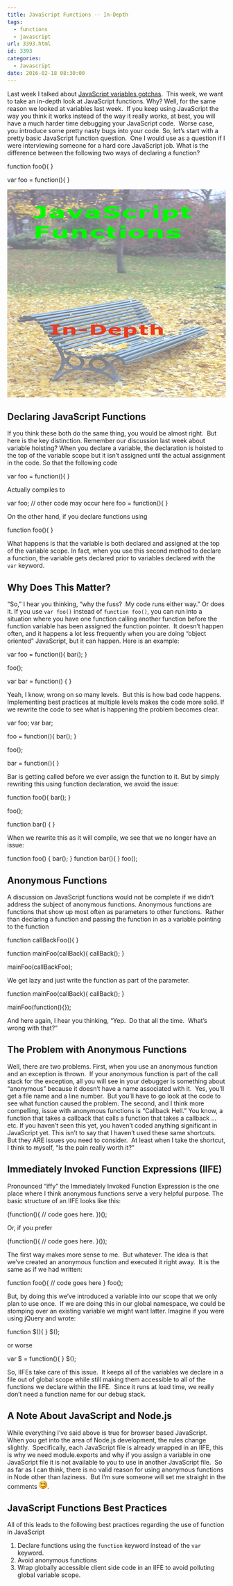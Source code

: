 ```yaml
---
title: JavaScript Functions -- In-Depth
tags:
  - functions
  - javascript
url: 3393.html
id: 3393
categories:
  - Javascript
date: 2016-02-18 08:30:00
---
```


Last week I talked about [JavaScript variables gotchas](/javascript-variable-gotchas/).  This week, we want to take an in-depth look at JavaScript functions. Why? Well, for the same reason we looked at variables last week.  If you keep using JavaScript the way you think it works instead of the way it really works, at best, you will have a much harder time debugging your JavaScript code.  Worse case, you introduce some pretty nasty bugs into your code. So, let’s start with a pretty basic JavaScript function question.  One I would use as a question if I were interviewing someone for a hard core JavaScript job. What is the difference between the following two ways of declaring a function?

function foo(){
}

var foo = function(){
}

![JavaScript Functions -- In-depth](/uploads/2016/02/image-1.png "JavaScript Functions -- In-depth") 

Declaring JavaScript Functions
------------------------------

If you think these both do the same thing, you would be almost right.  But here is the key distinction. Remember our discussion last week about variable hoisting? When you declare a variable, the declaration is hoisted to the top of the variable scope but it isn’t assigned until the actual assignment in the code. So that the following code

var foo = function(){
}

Actually compiles to

var foo;
// other code may occur here
foo = function(){
}

On the other hand, if you declare functions using

function foo(){
}

What happens is that the variable is both declared and assigned at the top of the variable scope. In fact, when you use this second method to declare a function, the variable gets declared prior to variables declared with the `var` keyword.

Why Does This Matter?
---------------------

“So,” I hear you thinking, “why the fuss?  My code runs either way.” Or does it. If you use `var foo()` instead of `function foo()`, you can run into a situation where you have one function calling another function before the function variable has been assigned the function pointer.  It doesn’t happen often, and it happens a lot less frequently when you are doing “object oriented” JavaScript, but it can happen. Here is an example:

var foo = function(){
   bar();
}

foo();

var bar = function() {
}

Yeah, I know, wrong on so many levels.  But this is how bad code happens.  Implementing best practices at multiple levels makes the code more solid. If we rewrite the code to see what is happening the problem becomes clear.

var foo;
var bar;

foo = function(){
    bar();
}

foo();

bar = function(){
}

Bar is getting called before we ever assign the function to it. But by simply rewriting this using function declaration, we avoid the issue:

function foo(){
   bar();
}

foo();

function bar() {
}

When we rewrite this as it will compile, we see that we no longer have an issue:

function foo() {
    bar();
}
function bar(){
}
foo();

Anonymous Functions
-------------------

A discussion on JavaScript functions would not be complete if we didn’t address the subject of anonymous functions. Anonymous functions are functions that show up most often as parameters to other functions.  Rather than declaring a function and passing the function in as a variable pointing to the function

function callBackFoo(){
}

function mainFoo(callBack){
    callBack();
}

mainFoo(callBackFoo);

We get lazy and just write the function as part of the parameter.

function mainFoo(callBack){
    callBack();
}

mainFoo(function(){});

And here again, I hear you thinking, “Yep.  Do that all the time.  What’s wrong with that?”

The Problem with Anonymous Functions
------------------------------------

Well, there are two problems. First, when you use an anonymous function and an exception is thrown.  If your anonymous function is part of the call stack for the exception, all you will see in your debugger is something about “anonymous” because it doesn’t have a name associated with it.  Yes, you’ll get a file name and a line number.  But you’ll have to go look at the code to see what function caused the problem. The second, and I think more compelling, issue with anonymous functions is “Callback Hell.” You know, a function that takes a callback that calls a function that takes a callback … etc. If you haven’t seen this yet, you haven’t coded anything significant in JavaScript yet. This isn’t to say that I haven’t used these same shortcuts.  But they ARE issues you need to consider.  At least when I take the shortcut, I think to myself, “Is the pain really worth it?”

Immediately Invoked Function Expressions (IIFE)
-----------------------------------------------

Pronounced “iffy” the Immediately Invoked Function Expression is the one place where I think anonymous functions serve a very helpful purpose. The basic structure of an IIFE looks like this:

(function(){
    // code goes here.
})();

Or, if you prefer

(function(){
    // code goes here.
}());

The first way makes more sense to me.  But whatever. The idea is that we’ve created an anonymous function and executed it right away.  It is the same as if we had written:

function foo(){
    // code goes here
}
foo();

But, by doing this we’ve introduced a variable into our scope that we only plan to use once.  If we are doing this in our global namespace, we could be stomping over an existing variable we might want latter. Imagine if you were using jQuery and wrote:

function $(){
}
$();

or worse

var $ = function(){
}
$();

So, IIFEs take care of this issue.  It keeps all of the variables we declare in a file out of global scope while still making them accessible to all of the functions we declare within the IIFE.  Since it runs at load time, we really don’t need a function name for our debug stack.

A Note About JavaScript and Node.js
-----------------------------------

While everything I’ve said above is true for browser based JavaScript.  When you get into the area of Node.js development, the rules change slightly.  Specifically, each JavaScript file is already wrapped in an IIFE, this is why we need module.exports and why if you assign a variable in one JavaScript file it is not available to you to use in another JavaScript file.  So as far as I can think, there is no valid reason for using anonymous functions in Node other than laziness.  But I’m sure someone will set me straight in the comments ![Smile](/uploads/2016/02/wlEmoticon-smile.png).

JavaScript Functions Best Practices
-----------------------------------

All of this leads to the following best practices regarding the use of function in JavaScript

1.  Declare functions using the `function` keyword instead of the `var` keyword.
2.  Avoid anonymous functions
3.  Wrap globally accessible client side code in an IIFE to avoid polluting global variable scope.
